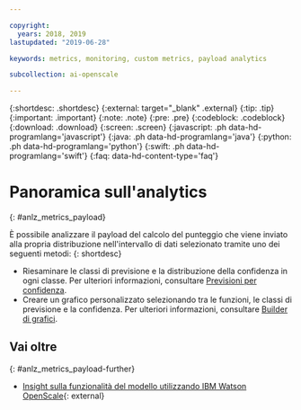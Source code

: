 ```yaml
---

copyright:
  years: 2018, 2019
lastupdated: "2019-06-28"

keywords: metrics, monitoring, custom metrics, payload analytics

subcollection: ai-openscale

---
```


{:shortdesc: .shortdesc}
{:external: target="_blank" .external}
{:tip: .tip}
{:important: .important}
{:note: .note}
{:pre: .pre}
{:codeblock: .codeblock}
{:download: .download}
{:screen: .screen}
{:javascript: .ph data-hd-programlang='javascript'}
{:java: .ph data-hd-programlang='java'}
{:python: .ph data-hd-programlang='python'}
{:swift: .ph data-hd-programlang='swift'}
{:faq: data-hd-content-type='faq'}

# Panoramica sull'analytics
{: #anlz_metrics_payload}

È possibile analizzare il payload del calcolo del punteggio che viene inviato alla propria distribuzione nell'intervallo di dati selezionato tramite uno dei seguenti metodi:
{: shortdesc}

- Riesaminare le classi di previsione e la distribuzione della confidenza in ogni classe. Per ulteriori informazioni, consultare [Previsioni per confidenza](/docs/services/ai-openscale?topic=ai-openscale-anlz_metrics_payload-confidence).
- Creare un grafico personalizzato selezionando tra le funzioni, le classi di previsione e la confidenza. Per ulteriori informazioni, consultare [Builder di grafici](/docs/services/ai-openscale?topic=ai-openscale-chart_builder).

## Vai oltre
{: #anlz_metrics_payload-further}

- [Insight sulla funzionalità del modello utilizzando IBM Watson OpenScale](https://medium.com/trusted-ai/model-behavioural-insights-using-ibm-watson-openscale-f8bcd2311f4e){: external}

